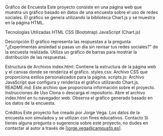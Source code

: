 Gráfico de Encuesta
Este proyecto consiste en una página web que muestra un gráfico basado en datos de una encuesta sobre el uso de redes sociales. El gráfico se genera utilizando la biblioteca Chart.js y se muestra en la página HTML.

Tecnologías Utilizadas
HTML
CSS (Bootstrap)
JavaScript (Chart.js)

Descripción
El gráfico representa las respuestas a la pregunta "¿Experimentas ansiedad si pasas un día sin revisar tus redes sociales?" de la encuesta realizada. Utiliza un gráfico de barras para mostrar la distribución de las respuestas.

Estructura de Archivos
index.html: Contiene la estructura de la página web y el canvas donde se renderiza el gráfico.
styles.css: Archivo CSS que proporciona estilos personalizados para la página.
scripts.js: Archivo JavaScript que configura y renderiza el gráfico utilizando Chart.js.
README.md: Este archivo que proporciona información sobre el proyecto.
Instrucciones de Uso
Clona o descarga el repositorio.
Abre el archivo index.html en tu navegador web.
Observa el gráfico generado basado en los datos de la encuesta.

Créditos
Este proyecto fue creado por Jorge Vega.
Los datos de la encuesta son simulados y se utilizan con fines educativos.
Contacto
Si tienes alguna pregunta o sugerencia sobre este proyecto, no dudes en contactar al autor a través de [jorge.vega@campusfp.es].